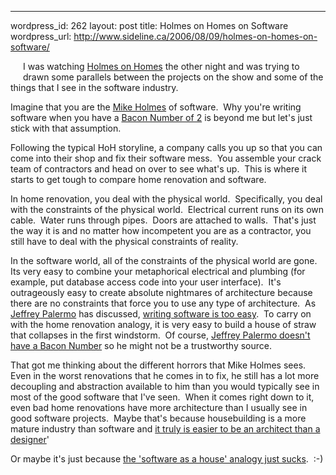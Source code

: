 --- 
wordpress_id: 262
layout: post
title: Holmes on Homes on Software
wordpress_url: http://www.sideline.ca/2006/08/09/holmes-on-homes-on-software/

<p><img alt="" hspace="10" src="http://static.flickr.com/65/211062683_822f84a77c_m.jpg" align="left" vspace="10" border="0" />I was watching <a href="http://www.holmesonhomes.com/">Holmes on Homes</a> the other night and was trying to drawn some parallels between the projects on the show and some of the things that I see in the software industry.</p>
<p>Imagine that you are the <a href="http://www.imdb.com/name/nm0391971/">Mike Holmes</a> of software.  Why you're writing software when you have a <a href="http://oracleofbacon.org/cgi-bin/oracle/movielinks'firstname=Bacon,%20Kevin&amp;amp;game=1&amp;amp;secondname=Holmes,+Mike+(I)">Bacon Number of 2</a> is beyond me but let's just stick with that assumption.</p>
<p>Following the typical HoH storyline, a company calls you up so that you can come into their shop and fix their software mess.  You assemble your crack team of contractors and head on over to see what's up.  This is where it starts to get tough to compare home renovation and software.</p>
<p>In home renovation, you deal with the physical world.  Specifically, you deal with the constraints of the physical world.  Electrical current runs on its own cable.  Water runs through pipes.  Doors are attached to walls.  That's just the way it is and no matter how incompetent you are as a contractor, you still have to deal with the physical constraints of reality.</p>
<p>In the software world, all of the constraints of the physical world are gone.  Its very easy to combine your metaphorical electrical and plumbing (for example, put database access code into your user interface).  It's outrageously easy to create absolute nightmares of architecture because there are no constraints that force you to use any type of architecture.  As <a href="http://codebetter.com/blogs/jeffrey.palermo/about.aspx">Jeffrey Palermo</a> has discussed, <a href="http://codebetter.com/blogs/jeffrey.palermo/archive/2006/04/27/143522.aspx">writing software is too easy</a>.  To carry on with the home renovation analogy, it is very easy to build a house of straw that collapses in the first windstorm.  Of course, <a href="http://oracleofbacon.org/cgi-bin/oracle/movielinks'firstname=Bacon%2C+Kevin&amp;amp;game=1&amp;amp;secondname=jeffrey+palermo">Jeffrey Palermo doesn't have a Bacon Number</a> so he might not be a trustworthy source.</p>
<p>That got me thinking about the different horrors that Mike Holmes sees.  Even in the worst renovations that he comes in to fix, he still has a lot more decoupling and abstraction available to him than you would typically see in most of the good software that I've seen.  When it comes right down to it, even bad home renovations have more architecture than I usually see in good software projects.  Maybe that's because housebuilding is a more mature industry than software and <a href="http://blogs.sideline.ca/archive/2004/10/20/Ifarchitectshadtoworklikedevelopers.aspx">it truly is easier to be an architect than a designer</a>'</p>
<p>Or maybe it's just because <a href="http://blogs.sideline.ca/archive/2005/01/24.aspx">the 'software as a house' analogy just sucks</a>.  :-)</p>
